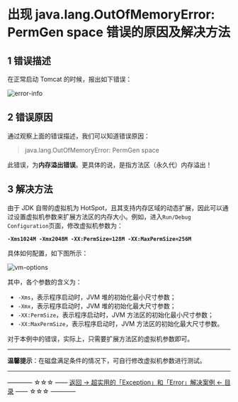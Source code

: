 # 出现 java.lang.OutOfMemoryError: PermGen space 错误的原因及解决方法

1 错误描述
------

在正常启动 Tomcat  的时候，报出如下错误：

![error-info](https://github.com/guobinhit/cg-blog/blob/master/images/solutioncase/export-exception/error-info.png)

2 错误原因
------

通过观察上面的错误描述，我们可以知道错误原因： 

> java.lang.OutOfMemoryError: PermGen space

此错误，为**内存溢出错误**。更具体的说，是指方法区（永久代）内存溢出！

3 解决方法
------

由于 JDK 自带的虚拟机为 HotSpot，且其支持内存区域的动态扩展，因此可以通过设置虚拟机参数来扩展方法区的内存大小。例如，进入`Run/Debug Configuration`页面，修改虚拟机参数为：

**`-Xms1024M -Xmx2048M -XX:PermSize=128M -XX:MaxPermSize=256M`** 

具体如何配置，如下图所示：

![vm-options](https://github.com/guobinhit/cg-blog/blob/master/images/solutioncase/export-exception/vm-options.png)

其中，各个参数的含义为：

- `-Xms`，表示程序启动时，JVM 堆的初始化最小尺寸参数；
- `-Xmx`，表示程序启动时，JVM 堆的初始化最大尺寸参数；
- `-XX:PermSize`，表示程序启动时，JVM 方法区的初始化最小尺寸参数；
- `-XX:MaxPermSize`，表示程序启动时，JVM 方法区的初始化最大尺寸参数。

对于本例中的错误，实际上，只需要扩展方法区的虚拟机参数即可。

----------


**温馨提示**：在磁盘满足条件的情况下，可自行修改虚拟机参数进行测试。

----------
———— ☆☆☆ —— [返回 -> 超实用的「Exception」和「Error」解决案例 <- 目录](https://github.com/guobinhit/cg-blog/blob/master/articles/solutioncase/README.md) —— ☆☆☆ ————
